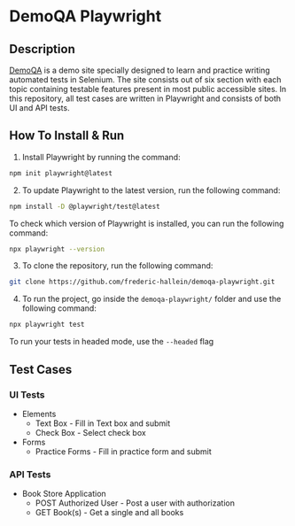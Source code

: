 # DemoQA Playwright
## Description
[DemoQA](https://demoqa.com/) is a demo site specially designed to learn and practice writing automated tests in Selenium. 
The site consists out of six section with each topic containing testable features present in most public accessible sites.
In this repository, all test cases are written in Playwright and consists of both UI and API tests.  

## How To Install & Run
1. Install Playwright by running the command:
```bash
npm init playwright@latest
```

2. To update Playwright to the latest version, run the following command:
```bash
npm install -D @playwright/test@latest
```
   To check which version of Playwright is installed, you can run the following command:
```bash
npx playwright --version
```

3. To clone the repository, run the following command:
```bash
git clone https://github.com/frederic-hallein/demoqa-playwright.git
```

4. To run the project, go inside the `demoqa-playwright/` folder and use the following command:
```bash
npx playwright test
```

To run your tests in headed mode, use the `--headed` flag

## Test Cases
### UI Tests
- Elements
  - Text Box - Fill in Text box and submit
  - Check Box - Select check box
- Forms
  - Practice Forms - Fill in practice form and submit
### API Tests
- Book Store Application
  - POST Authorized User - Post a user with authorization
  - GET Book(s) - Get a single and all books
